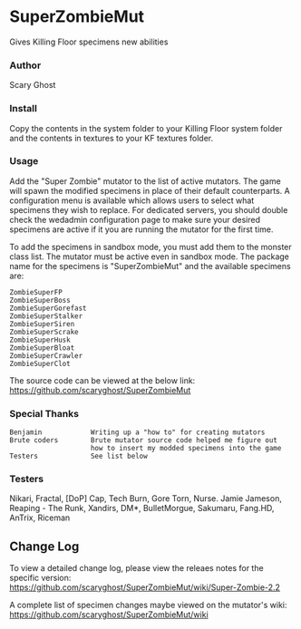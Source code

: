 SuperZombieMut
==================
Gives Killing Floor specimens new abilities

### Author
Scary Ghost

### Install
Copy the contents in the system folder to your Killing Floor system folder 
and the contents in textures to your KF textures folder.

### Usage
Add the "Super Zombie" mutator to the list of active mutators.  The game 
will spawn the modified specimens in place of their default counterparts.
A configuration menu is available which allows users to select what 
specimens they wish to replace.  For dedicated servers, you should double 
check the wedadmin configuration page to make sure your desired specimens 
are active if it you are running the mutator for the first time.

To add the specimens in sandbox mode, you must add them to the monster 
class list.  The mutator must be active even in sandbox mode.  The package 
name for the specimens is "SuperZombieMut" and the available specimens are:

    ZombieSuperFP
    ZombieSuperBoss
    ZombieSuperGorefast
    ZombieSuperStalker
    ZombieSuperSiren
    ZombieSuperScrake
    ZombieSuperHusk
    ZombieSuperBloat
    ZombieSuperCrawler
    ZombieSuperClot

The source code can be viewed at the below link:  
https://github.com/scaryghost/SuperZombieMut

### Special Thanks
    Benjamin            Writing up a "how to" for creating mutators
    Brute coders        Brute mutator source code helped me figure out 
                        how to insert my modded specimens into the game
    Testers             See list below

### Testers
Nikari, Fractal, [DoP] Cap, Tech Burn, Gore Torn, Nurse. Jamie Jameson, 
Reaping - The Runk, Xandirs, DM*, BulletMorgue, Sakumaru, Fang.HD, AnTrix, 
Riceman

## Change Log
To view a detailed change log, please view the releaes notes for the 
specific version:  
https://github.com/scaryghost/SuperZombieMut/wiki/Super-Zombie-2.2

A complete list of specimen changes maybe viewed on the mutator's wiki:  
https://github.com/scaryghost/SuperZombieMut/wiki

 
